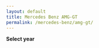 ```yaml
---
layout: default
title: Mercedes Benz AMG-GT
permalink: /mercedes-benz/amg-gt/
---
```

**Select year**
